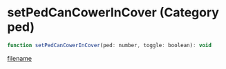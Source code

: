 # setPedCanCowerInCover (Category ped)

```js
function setPedCanCowerInCover(ped: number, toggle: boolean): void
```

[filename](setPedCanCowerInCover_m.md ':include')